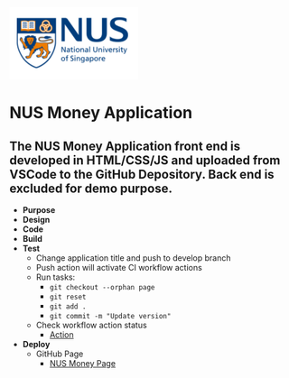 ![](./logo.PNG)
# NUS Money Application
## The NUS Money Application front end is developed in HTML/CSS/JS and uploaded from VSCode to the GitHub Depository. Back end is excluded for demo purpose.

* **Purpose**
* **Design**
* **Code**
* **Build** 
* **Test** 
    * Change application title and push to develop branch
    * Push action will activate CI workflow actions
    * Run tasks:
        *  `git checkout --orphan page`
        *  `git reset`
        *  `git add .`
        *  `git commit -m "Update version"`
    * Check workflow action status
        * [Action](https://github.com/myeo1/NUSMoney/actions)
* **Deploy**
    * GitHub Page
        * [NUS Money Page](http://127.0.0.1:5500/NUSMoney-develop/index.html)

```


